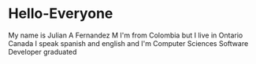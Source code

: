 # Hello-Everyone

My name is Julian A Fernandez M 
I'm from Colombia but I live in Ontario Canada 
I speak spanish and english and 
I'm Computer Sciences Software Developer graduated

